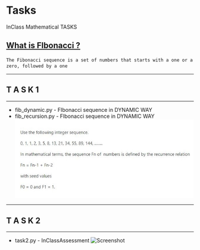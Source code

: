 # Tasks

InClass Mathematical TASKS

## [What is FIbonacci ?](https://en.wikipedia.org/wiki/Fibonacci_number)
    The Fibonacci sequence is a set of numbers that starts with a one or a zero, followed by a one

-----------------------------------
##      T A S K 1 
-----------------------------------
- fib_dynamic.py    - FIbonacci sequence in DYNAMIC WAY
- fib_recursion.py  - FIbonacci sequence in DYNAMIC WAY
![Screenshot](./Task.jpg)



-----------------------------------
##      T A S K 2 
-----------------------------------
- task2.py    - InClassAssessment
![Screenshot](./Task2.jpg)
